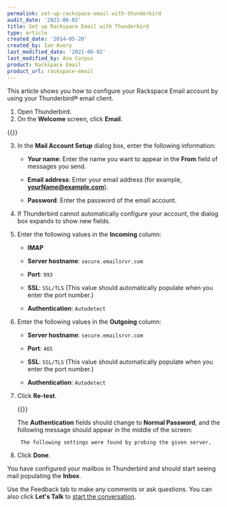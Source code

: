 ```yaml
---
permalink: set-up-rackspace-email-with-thunderbird
audit_date: '2021-06-02'
title: Set up Rackspace Email with Thunderbird
type: article
created_date: '2014-05-20'
created_by: Ian Avery
last_modified_date: '2021-06-02'
last_modified_by: Ana Corpus
product: Rackspace Email
product_url: rackspace-email
---
```


This article shows you how to configure your Rackspace Email account by using
your Thunderbird&reg; email client.

1. Open Thunderbird.
2. On the **Welcome** screen, click **Email**.

{{<image src="thunderbird-create-account.png" alt="" title="">}}

3. In the **Mail Account Setup** dialog box, enter the following information: 

    - **Your name**: Enter the name you want to appear in the **From** field of messages you send. 

    - **Email address**: Enter your email address (for example, **yourName@example.com**). 

    - **Password**: Enter the password of the email account. 

4. If Thunderbird cannot automatically configure your account, the dialog box expands to show new fields.
5. Enter the following values in the **Incoming** column: 

    - **IMAP** 

    - **Server hostname**: `secure.emailsrvr.com`

    - **Port**: `993` 

    - **SSL**: `SSL/TLS` (This value should automatically populate when you enter the port number.) 

    - **Authentication**: `Autodetect` 

6. Enter the following values in the **Outgoing** column: 

    - **Server hostname**: `secure.emailsrvr.com` 

    - **Port**: `465`

    - **SSL**: `SSL/TLS` (This value should automatically populate when you enter the port number.) 

    - **Authentication**: `Autodetect`

7. Click **Re-test**.

    {{<image src="thunderbird-dialog-fields.png" alt="" title="">}}

    The **Authentication** fields should change to **Normal Password**, and the following
    message should appear in the middle of the screen: 

        The following settings were found by probing the given server. 

8.  Click **Done**. 

You have configured your mailbox in Thunderbird and should start seeing mail populating the **Inbox**. 

Use the Feedback tab to make any comments or ask questions. You can also click
**Let's Talk** to [start the conversation](https://www.rackspace.com/).
